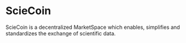 # ScieCoin
ScieCoin is a decentralized MarketSpace which enables, simplifies and standardizes the exchange of scientific data.
